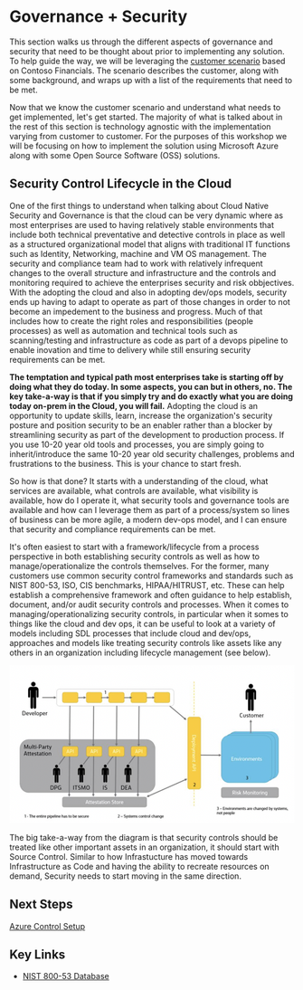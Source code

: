 # Governance + Security

This section walks us through the different aspects of governance and security that need to be thought about prior to implementing any solution. To help guide the way, we will be leveraging the [customer scenario](/customer-scenario/README.md) based on Contoso Financials. The scenario describes the customer, along with some background, and wraps up with a list of the requirements that need to be met.

Now that we know the customer scenario and understand what needs to get implemented, let's get started. The majority of what is talked about in the rest of this section is technology agnostic with the implementation varying from customer to customer. For the purposes of this workshop we will be focusing on how to implement the solution using Microsoft Azure along with some Open Source Software (OSS) solutions.

## Security Control Lifecycle in the Cloud

One of the first things to understand when talking about Cloud Native Security and Governance is that the cloud can be very dynamic where as most enterprises are used to having relatively stable environments that include both technical preventative and detective controls in place as well as a structured organizational model that aligns with traditional IT functions such as Identity, Networking, machine and VM OS management. The security and compliance team had to work with relatively infrequent changes to the overall structure and infrastructure and the controls and monitoring required to achieve the enterprises security and risk obbjectives.  With the adopting the cloud and also in adopting dev/ops models, security ends up having to adapt to operate as part of those changes in order to not become an impedement to the business and progress. Much of that includes how to create the right roles and responsibilities (people processes) as well as automation and technical tools such as scanning/testing and infrastructure as code as part of a devops pipeline to enable inovation and time to delivery while still ensuring security requirements can be met.

**The temptation and typical path most enterprises take is starting off by doing what they do today. In some aspects, you can but in others, no. The key take-a-way is that if you simply try and do exactly what you are doing today on-prem in the Cloud, you will fail.** Adopting the cloud is an opportunity to update skills, learn, increase the organization's security posture and position security to be an enabler rather than a blocker by streamlining security as part of the development to production process. If you use 10-20 year old tools and processes, you are simply going to inherit/introduce the same 10-20 year old security challenges, problems and frustrations to the business. This is your chance to start fresh.

So how is that done? It starts with a understanding of the cloud, what services are available, what controls are available, what visibility is available, how do I operate it, what security tools and governance tools are available and how can I leverage them as part of a process/system so lines of business can be more agile, a modern dev-ops model, and I can ensure that security and compliance requirements can be met.

It's often easiest to start with a framework/lifecycle from a process perspective in both establishing security controls as well as how to manage/operationalize the controls themselves.  For the former, many customers use common security control frameworks and standards such as NIST 800-53, ISO, CIS benchmarks, HIPAA/HITRUST, etc.  These can help establish a comprehensive framework and often guidance to help establish, document, and/or audit security controls and processes.  When it comes to managing/operationalizing security controls, in particular when it somes to things like the cloud and dev ops, it can be useful to look at a variety of models including SDL processes that include cloud and dev/ops, approaches and models like treating security controls like assets like any others in an organization including lifecycle management (see below).

![Security Control Lifecycle](/governance-security/img/SecurityControlLifecycle.png)

The big take-a-way from the diagram is that security controls should be treated like other important assets in an organization, it should start with Source Control. Similar to how Infrastucture has moved towards Infrastructure as Code and having the ability to recreate resources on demand, Security needs to start moving in the same direction.

## Next Steps

[Azure Control Setup](/governance-security/CONTROL_SETUP.md)

## Key Links

* [NIST 800-53 Database](https://nvd.nist.gov/800-53)

